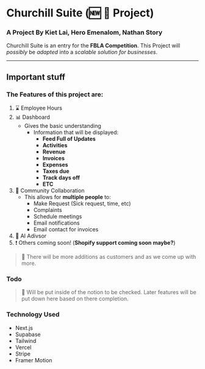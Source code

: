 # Churchill Suite (:new: :large_blue_diamond: Project)
### A Project By Kiet Lai, Hero Emenalom, Nathan Story
Churchill Suite is an entry for the **FBLA Competition**. This Project will *possibly* be *adapted* into a *scalable solution for businesses*.

---

## Important stuff
### The Features of this project are:
1. :hourglass: Employee Hours
2. :bar_chart: Dashboard
   - Gives the basic understanding
     - Information that will be displayed:
       - **Feed Full of Updates**
       - **Activities**
       - **Revenue**
       - **Invoices**
       - **Expenses**
       - **Taxes due**
       - **Track days off**
       - **ETC**
3. :e-mail: Community Collaboration
   - This allows for **multiple people** to: 
     - Make Request (Sick request, time, etc)
     - Complaints
     - Schedule meetings
     - Email notifications
     - Email contact for invoices
4. 🤖 AI Adivsor 
5. :heavy_exclamation_mark: Others coming soon! (**Shopify support coming soon maybe?**)
> :mega: There will be more additions as customers and as we come up with more. 

### Todo
> :mega: Will be put inside of the notion to be checked.
Later features will be put down here based on there completion.

### Technology Used
- Next.js
- Supabase
- Tailwind
- Vercel
- Stripe
- Framer Motion
